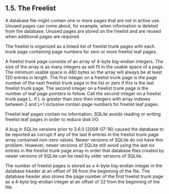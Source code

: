 ## 1\.5\. The Freelist


A database file might contain one or more pages that are not in
active use. Unused pages can come about, for example, when information
is deleted from the database. Unused pages are stored on the freelist
and are reused when additional pages are required.


The freelist is organized as a linked list of freelist trunk pages
with each trunk page containing page numbers for zero or more freelist
leaf pages.


A freelist trunk page consists of an array of 4\-byte big\-endian integers.
The size of the array is as many integers as will fit in the usable space
of a page. The minimum usable space is 480 bytes so the array will always
be at least 120 entries in length. The first integer on a freelist trunk
page is the page number of the next freelist trunk page in the list or zero 
if this is the last freelist trunk page. The second integer on a freelist
trunk page is the number of leaf page pointers to follow. 
Call the second integer on a freelist trunk page L.
If L is greater than zero then integers with array indexes between 2 and
L\+1 inclusive contain page numbers for freelist leaf pages.


Freelist leaf pages contain no information. SQLite avoids reading or
writing freelist leaf pages in order to reduce disk I/O.


A bug in SQLite versions prior to 3\.6\.0 (2008\-07\-16\)
caused the database to be
reported as corrupt if any of the last 6 entries in the freelist trunk page 
array contained non\-zero values. Newer versions of SQLite do not have
this problem. However, newer versions of SQLite still avoid using the 
last six entries in the freelist trunk page array in order that database
files created by newer versions of SQLite can be read by older versions
of SQLite.


The number of freelist pages is stored as a 4\-byte big\-endian integer
in the database header at an offset of 36 from the beginning of the file.
The database header also stores the page number of the first freelist trunk
page as a 4\-byte big\-endian integer at an offset of 32 from the beginning
of the file.



